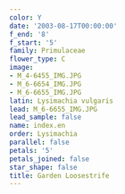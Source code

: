 ```yaml
---
color: Y
date: '2003-08-17T00:00:00'
f_end: '8'
f_start: '5'
family: Primulaceae
flower_type: C
image:
- M_4-6455_IMG.JPG
- M_6-6654_IMG.JPG
- M_6-6655_IMG.JPG
latin: Lysimachia vulgaris
lead: M_6-6655_IMG.JPG
lead_sample: false
name: index.en
order: Lysimachia
parallel: false
petals: '5'
petals_joined: false
star_shape: false
title: Garden Loosestrife
---
```

